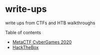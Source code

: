 # write-ups
write ups from CTFs and HTB walkthroughs

Table of contents 

- [MetaCTF CyberGames 2020](https://github.com/siinatra35/write-ups/tree/main/MetaCTF%20CyberGames%202020)
- [HackTheBox](https://github.com/siinatra35/write-ups/tree/main/HTB)


